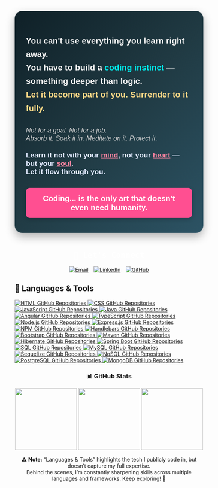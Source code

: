 <!-- Import Google Fonts for a Sleek Look -->
<link href="https://fonts.googleapis.com/css2?family=Fira+Code&family=Outfit:wght@400;600;700&display=swap" rel="stylesheet">

<!-- Main Container -->
<div style="font-family: 'Outfit', sans-serif; max-width: 700px; margin: 40px auto; background: linear-gradient(135deg, #0f2027, #203a43, #2c5364); border-radius: 20px; box-shadow: 0 10px 25px rgba(0,0,0,0.3); color: #f1f1f1; padding: 40px 30px;">

  <!-- Quote Section -->
  <p style="font-size: 1.4rem; font-weight: 700; line-height: 1.6; margin-bottom: 2rem;">
    You can't use everything you learn right away. <br>
    You have to build a 
    <span style="color:#00e6e6; font-weight: 900;">coding instinct</span> — something deeper than logic. <br>
    <span style="color: #fbd786; font-weight: bold;">Let it become part of you. Surrender to it fully.</span>
  </p>

  <!-- Meditation Thought -->
  <p style="font-size: 1.1rem; font-style: italic; color: #d1d1d1; margin-bottom: 1.5rem;">
    Not for a goal. Not for a job. <br>
    Absorb it. Soak it in. Meditate on it. Protect it.
  </p>

  <!-- Soulful Highlight -->
  <p style="font-size: 1.2rem; font-weight: 600; color: #e2eaff; margin-bottom: 2rem;">
    Learn it not with your <span style="color: #ff85a2; text-decoration: underline;">mind</span>, not your <span style="color: #ff85a2; text-decoration: underline;">heart</span> — but your <span style="color: #ff85a2; text-decoration: underline;">soul</span>. <br>
    Let it flow through you.
  </p>

  <!-- Final Impact Line -->
  <div style="background: #ff4f91; color: white; padding: 1rem 1.5rem; border-radius: 10px; font-size: 1.3rem; font-weight: 900; text-align: center; box-shadow: 0 4px 12px rgba(0,0,0,0.2);">
    Coding... is the only art that doesn’t even need humanity.
  </div>
</div>

<!-- Connect Section -->
<h2 style="font-family: 'Fira Code', monospace; text-align: center; margin-top: 3rem; color: #fff;">💬 Let's Connect</h2>

<div style="display: flex; justify-content: center; gap: 1em; flex-wrap: wrap; margin-top: 1rem;">
  <a href="mailto:umair.ali.geek@gmail.com" target="_blank">
    <img src="https://img.shields.io/badge/-Email-CC6600?style=for-the-badge&logo=gmail&logoColor=white" alt="Email">
  </a>
  <a href="https://www.linkedin.com/in/umairali-se/" target="_blank">
    <img src="https://img.shields.io/badge/-LinkedIn-blue?style=for-the-badge&logo=linkedin&logoColor=white" alt="LinkedIn">
  </a>
  <a href="https://github.com/umairali-bit" target="_blank">
    <img src="https://img.shields.io/badge/GitHub-0D1117?style=for-the-badge&logo=GitHub&logoColor=white" alt="GitHub">
  </a>
</div>

<!-- Language Badges -->
## 🚀 Languages & Tools

<!-- HTML -->
<a href="https://github.com/umairali-bit?tab=repositories&q=&type=&language=HTML" target="_blank" title="HTML Repositories on GitHub">
  <img src="https://img.shields.io/badge/HTML-GitHub-E34F26?style=for-the-badge&logo=github&logoColor=white" alt="HTML GitHub Repositories" />
</a>

<!-- CSS -->
<a href="https://github.com/umairali-bit?tab=repositories&q=&type=&language=CSS" target="_blank" title="CSS Repositories on GitHub">
  <img src="https://img.shields.io/badge/CSS-GitHub-1572B6?style=for-the-badge&logo=github&logoColor=white" alt="CSS GitHub Repositories" />
</a>

<!-- JavaScript -->
<a href="https://github.com/umairali-bit?tab=repositories&q=&type=&language=JavaScript" target="_blank" title="JavaScript Repositories on GitHub">
  <img src="https://img.shields.io/badge/JavaScript-GitHub-F7DF1E?style=for-the-badge&logo=github&logoColor=white" alt="JavaScript GitHub Repositories" />
</a>

<!-- Java -->
<a href="https://github.com/umairali-bit?tab=repositories&q=&type=&language=Java" target="_blank" title="Java Repositories on GitHub">
  <img src="https://img.shields.io/badge/Java-GitHub-ED8B00?style=for-the-badge&logo=github&logoColor=white" alt="Java GitHub Repositories" />
</a>

<!-- Angular -->
<a href="https://github.com/umairali-bit?tab=repositories&q=&type=&language=Angular" target="_blank" title="Angular Repositories on GitHub">
  <img src="https://img.shields.io/badge/Angular-GitHub-DD0031?style=for-the-badge&logo=github&logoColor=white" alt="Angular GitHub Repositories" />
</a>

<!-- TypeScript -->
<a href="https://github.com/umairali-bit?tab=repositories&q=&type=&language=TypeScript" target="_blank" title="TypeScript Repositories on GitHub">
  <img src="https://img.shields.io/badge/TypeScript-GitHub-3178C6?style=for-the-badge&logo=github&logoColor=white" alt="TypeScript GitHub Repositories" />
</a>

<!-- Node.js -->
<a href="https://github.com/umairali-bit?tab=repositories&q=&type=&language=Node.js" target="_blank" title="Node.js Repositories on GitHub">
  <img src="https://img.shields.io/badge/Node.js-GitHub-339933?style=for-the-badge&logo=github&logoColor=white" alt="Node.js GitHub Repositories" />
</a>

<!-- Express -->
<a href="https://github.com/umairali-bit?tab=repositories&q=&type=&language=Express" target="_blank" title="Express.js Repositories on GitHub">
  <img src="https://img.shields.io/badge/Express-GitHub-000000?style=for-the-badge&logo=github&logoColor=white" alt="Express.js GitHub Repositories" />
</a>

<!-- NPM -->
<a href="https://github.com/umairali-bit?tab=repositories&q=&type=&language=NPM" target="_blank" title="NPM Repositories on GitHub">
  <img src="https://img.shields.io/badge/NPM-GitHub-CB3837?style=for-the-badge&logo=github&logoColor=white" alt="NPM GitHub Repositories" />
</a>

<!-- Handlebars -->
<a href="https://github.com/umairali-bit?tab=repositories&q=&type=&language=Handlebars" target="_blank" title="Handlebars Repositories on GitHub">
  <img src="https://img.shields.io/badge/Handlebars-GitHub-f0772b?style=for-the-badge&logo=github&logoColor=white" alt="Handlebars GitHub Repositories" />
</a>

<!-- Bootstrap -->
<a href="https://github.com/umairali-bit?tab=repositories&q=&type=&language=Bootstrap" target="_blank" title="Bootstrap Repositories on GitHub">
  <img src="https://img.shields.io/badge/Bootstrap-GitHub-7952B3?style=for-the-badge&logo=github&logoColor=white" alt="Bootstrap GitHub Repositories" />
</a>

<!-- Maven -->
<a href="https://github.com/umairali-bit?tab=repositories&q=&type=&language=Maven" target="_blank" title="Maven Repositories on GitHub">
  <img src="https://img.shields.io/badge/Maven-GitHub-C71A36?style=for-the-badge&logo=github&logoColor=white" alt="Maven GitHub Repositories" />
</a>

<!-- Hibernate -->
<a href="https://github.com/umairali-bit?tab=repositories&q=&type=&language=Hibernate" target="_blank" title="Hibernate Repositories on GitHub">
  <img src="https://img.shields.io/badge/Hibernate-GitHub-59666C?style=for-the-badge&logo=github&logoColor=white" alt="Hibernate GitHub Repositories" />
</a>

<!-- Spring Boot -->
<a href="https://github.com/umairali-bit?tab=repositories&q=&type=&language=Spring Boot" target="_blank" title="Spring Boot Repositories on GitHub">
  <img src="https://img.shields.io/badge/Spring_Boot-GitHub-6DB33F?style=for-the-badge&logo=github&logoColor=white" alt="Spring Boot GitHub Repositories" />
</a>

<!-- SQL -->
<a href="https://github.com/umairali-bit?tab=repositories&q=&type=&language=SQL" target="_blank" title="SQL Repositories on GitHub">
  <img src="https://img.shields.io/badge/SQL-GitHub-4479A1?style=for-the-badge&logo=github&logoColor=white" alt="SQL GitHub Repositories" />
</a>

<!-- MySQL -->
<a href="https://github.com/umairali-bit?tab=repositories&q=&type=&language=MySQL" target="_blank" title="MySQL Repositories on GitHub">
  <img src="https://img.shields.io/badge/MySQL-GitHub-4479A1?style=for-the-badge&logo=github&logoColor=white" alt="MySQL GitHub Repositories" />
</a>

<!-- Sequelize -->
<a href="https://github.com/umairali-bit?tab=repositories&q=&type=&language=Sequelize" target="_blank" title="Sequelize ORM Repositories on GitHub">
  <img src="https://img.shields.io/badge/Sequelize-GitHub-52B0E7?style=for-the-badge&logo=github&logoColor=white" alt="Sequelize GitHub Repositories" />
</a>

<!-- NoSQL -->
<a href="https://github.com/umairali-bit?tab=repositories&q=&type=&language=NoSQL" target="_blank" title="NoSQL Repositories on GitHub">
  <img src="https://img.shields.io/badge/NoSQL-GitHub-00758F?style=for-the-badge&logo=github&logoColor=white" alt="NoSQL GitHub Repositories" />
</a>

<!-- PostgreSQL -->
<a href="https://github.com/umairali-bit?tab=repositories&q=&type=&language=PostgreSQL" target="_blank" title="PostgreSQL Repositories on GitHub">
  <img src="https://img.shields.io/badge/PostgreSQL-GitHub-336791?style=for-the-badge&logo=github&logoColor=white" alt="PostgreSQL GitHub Repositories" />
</a>

<!-- MongoDB -->
<a href="https://github.com/umairali-bit?tab=repositories&q=&type=&language=MongoDB" target="_blank" title="MongoDB Repositories on GitHub">
  <img src="https://img.shields.io/badge/MongoDB-GitHub-47A248?style=for-the-badge&logo=github&logoColor=white" alt="MongoDB GitHub Repositories" />
</a>

<!---GitHub stats -->
<h3 align="center">📊 GitHub Stats</h3>

<p align="center">
  <img src="https://github-readme-stats.vercel.app/api?username=umairali-bit&show_icons=true&include_all_commits=true&count_private=true&theme=react&hide_border=true&bg_color=0D1117&title_color=6A4DFF&icon_color=6A4DFF" height="165" />
  <img src="https://github-readme-stats.vercel.app/api/top-langs/?username=umairali-bit&langs_count=10&layout=compact&theme=react&hide_border=true&bg_color=0D1117&title_color=6A4DFF&icon_color=6A4DFF" height="165" />
  <img src="https://github-readme-streak-stats.herokuapp.com/?user=umairali-bit&theme=Javascript-dark&hide_border=true&date_format=M%20j%5B%2C%20Y%5D" height="165" />
</p>

<!---Note -->
<p align="center">
  ⚠️ <strong>Note:</strong> “Languages & Tools” highlights the tech I publicly code in, but doesn’t capture my full expertise.<br>
  Behind the scenes, I’m constantly sharpening skills across multiple languages and frameworks. Keep exploring! 🚀
</p>
